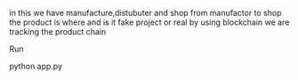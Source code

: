 in this we have manufacture,distubuter and shop from manufactor to shop the product is where and is it fake project or real by using blockchain we are tracking the product chain


Run 

python app.py
